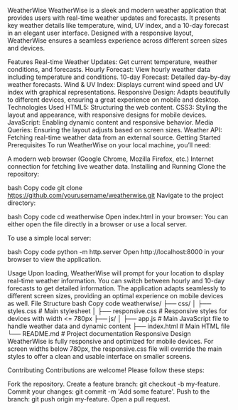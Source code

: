 WeatherWise
WeatherWise is a sleek and modern weather application that provides users with real-time weather updates and forecasts. It presents key weather details like temperature, wind, UV index, and a 10-day forecast in an elegant user interface. Designed with a responsive layout, WeatherWise ensures a seamless experience across different screen sizes and devices.

Features
Real-time Weather Updates: Get current temperature, weather conditions, and forecasts.
Hourly Forecast: View hourly weather data including temperature and conditions.
10-day Forecast: Detailed day-by-day weather forecasts.
Wind & UV Index: Displays current wind speed and UV index with graphical representations.
Responsive Design: Adapts beautifully to different devices, ensuring a great experience on mobile and desktop.
Technologies Used
HTML5: Structuring the web content.
CSS3: Styling the layout and appearance, with responsive designs for mobile devices.
JavaScript: Enabling dynamic content and responsive behavior.
Media Queries: Ensuring the layout adjusts based on screen sizes.
Weather API: Fetching real-time weather data from an external source.
Getting Started
Prerequisites
To run WeatherWise on your local machine, you’ll need:

A modern web browser (Google Chrome, Mozilla Firefox, etc.)
Internet connection for fetching live weather data.
Installing and Running
Clone the repository:

bash
Copy code
git clone https://github.com/yourusername/weatherwise.git
Navigate to the project directory:

bash
Copy code
cd weatherwise
Open index.html in your browser:
You can either open the file directly in a browser or use a local server.

To use a simple local server:

bash
Copy code
python -m http.server
Open http://localhost:8000 in your browser to view the application.

Usage
Upon loading, WeatherWise will prompt for your location to display real-time weather information.
You can switch between hourly and 10-day forecasts to get detailed information.
The application adapts seamlessly to different screen sizes, providing an optimal experience on mobile devices as well.
File Structure
bash
Copy code
weatherwise/
├── css/
│   ├── styles.css       # Main stylesheet
│   ├── responsive.css   # Responsive styles for devices with width <= 780px
├── js/
│   ├── app.js           # Main JavaScript file to handle weather data and dynamic content
├── index.html           # Main HTML file
└── README.md            # Project documentation
Responsive Design
WeatherWise is fully responsive and optimized for mobile devices. For screen widths below 780px, the responsive.css file will override the main styles to offer a clean and usable interface on smaller screens.

Contributing
Contributions are welcome! Please follow these steps:

Fork the repository.
Create a feature branch: git checkout -b my-feature.
Commit your changes: git commit -m 'Add some feature'.
Push to the branch: git push origin my-feature.
Open a pull request.